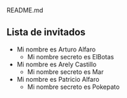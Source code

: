 README.md
## Lista de invitados
* Mi nombre es Arturo Alfaro
    * Mi nombre secreto es ElBotas
* Mi nombre es Arely Castillo
    * Mi nombre secreto es Mar
* Mi nombre es Patricio Alfaro
    * Mi nombre secreto es Pokepato
